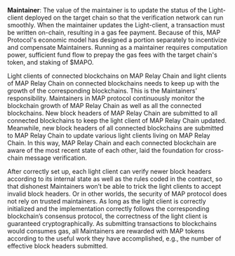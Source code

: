 **Maintainer**: The value of the maintainer is to update the status of the Light-client deployed on the target chain so that the verification network can run smoothly. When the maintainer updates the Light-client, a transaction must be written on-chain, resulting in a gas fee payment. Because of this, MAP Protocol's economic model has designed a portion separately to incentivize and compensate Maintainers. Running as a maintainer requires computation power, sufficient fund flow to prepay the gas fees with the target chain's token, and staking of $MAPO.

Light clients of connected blockchains on MAP Relay Chain and light clients of MAP Relay Chain on connected blockchains needs to keep up with the growth of the corresponding blockchains. This is the Maintainers’ responsibility. Maintainers in MAP protocol continuously monitor the blockchain growth of MAP Relay Chain as well as all the connected blockchains. New block headers of MAP Relay Chain are submitted to all connected blockchains to keep the light client of MAP Relay Chain updated. Meanwhile, new block headers of all connected blockchains are submitted to MAP Relay Chain to update various light clients living on MAP Relay Chain. In this way, MAP Relay Chain and each connected blockchain are aware of the most recent state of each other, laid the foundation for cross-chain message verification. 

After correctly set up, each light client can verify newer block headers according to its internal state as well as  the rules coded in the contract, so that dishonest Maintainers won’t be able to trick the light clients to accept invalid block headers. Or in other worlds, the security of MAP protocol does not rely on trusted maintainers. As long as the light client is correctly initialized and the implementation correctly follows the corresponding blockchain’s consensus protocol, the correctness of the light client is guaranteed cryptographically. As submitting transactions to blockchains would consumes gas, all Maintainers are rewarded with MAP tokens according to the useful work they have accomplished, e.g., the number of effective block headers submitted. 

